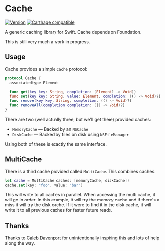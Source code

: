 # Cache

[![Version](https://img.shields.io/github/release/soffes/Cache.svg)](https://github.com/soffes/Cache/releases) [![Carthage compatible](https://img.shields.io/badge/Carthage-compatible-4BC51D.svg?style=flat)](https://github.com/Carthage/Carthage)

A generic caching library for Swift. Cache depends on Foundation.

This is still very much a work in progress.


## Usage

Cache provides a simple `Cache` protocol:

```swift
protocol Cache {
  associatedtype Element

  func get(key key: String, completion: (Element? -> Void))
  func set(key key: String, value: Element, completion: (() -> Void)?)
  func remove(key key: String, completion: (() -> Void)?)
  func removeAll(completion completion: (() -> Void)?)
}
```

There are two (well actually three, but we'll get there) provided caches:

* `MemoryCache` — Backed by an `NSCache`
* `DiskCache` — Backed by files on disk using `NSFileManager`

Using both of these is exactly the same interface.

## MultiCache

There is a third cache provided called `MultiCache`. This combines caches.

```swift
let cache = MultiCache(caches: [memoryCache, diskCache])
cache.set(key: "foo", value: "bar")
```

This will write to all caches in parallel. When accessing the multi cache, it will go in order. In this example, it will try the memory cache and if there's a miss it will try the disk cache. If it were to find it in the disk cache, it will write it to all previous caches for faster future reads.


## Thanks

Thanks to [Caleb Davenport](https://twitter.com/calebd) for unintentionally inspiring this and lots of help along the way.
